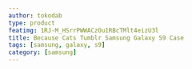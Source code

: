 ```yaml
---
author: tokodab
type: product
featimg: 1RJ-M_HSrrPWWACzOu1RBcTMlt4eizU3l
title: Because Cats Tumblr Samsung Galaxy S9 Case
tags: [samsung, galaxy, s9]
category: [samsung]
---
```

